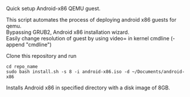 Quick setup Android-x86 QEMU guest.

This script automates the process of deploying android x86 guests for qemu.  
Bypassing GRUB2, Android x86 installation wizard.  
Easily change resolution of guest by using video= in kernel cmdline (-append "cmdline")  

Clone this repository and run

`cd repo_name`  
`sudo bash install.sh -s 8 -i android-x86.iso -d ~/Documents/android-x86`

Installs Android x86 in specified directory with a disk image of 8GB.